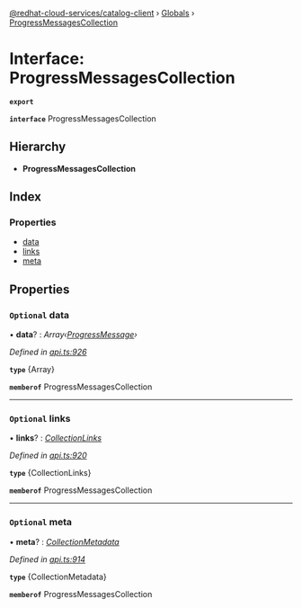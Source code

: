 [@redhat-cloud-services/catalog-client](../README.md) › [Globals](../globals.md) › [ProgressMessagesCollection](progressmessagescollection.md)

# Interface: ProgressMessagesCollection

**`export`** 

**`interface`** ProgressMessagesCollection

## Hierarchy

* **ProgressMessagesCollection**

## Index

### Properties

* [data](progressmessagescollection.md#optional-data)
* [links](progressmessagescollection.md#optional-links)
* [meta](progressmessagescollection.md#optional-meta)

## Properties

### `Optional` data

• **data**? : *Array‹[ProgressMessage](../modules/progressmessage.md)›*

*Defined in [api.ts:926](https://github.com/RedHatInsights/javascript-clients/blob/master/packages/catalog/api.ts#L926)*

**`type`** {Array<ProgressMessage>}

**`memberof`** ProgressMessagesCollection

___

### `Optional` links

• **links**? : *[CollectionLinks](collectionlinks.md)*

*Defined in [api.ts:920](https://github.com/RedHatInsights/javascript-clients/blob/master/packages/catalog/api.ts#L920)*

**`type`** {CollectionLinks}

**`memberof`** ProgressMessagesCollection

___

### `Optional` meta

• **meta**? : *[CollectionMetadata](collectionmetadata.md)*

*Defined in [api.ts:914](https://github.com/RedHatInsights/javascript-clients/blob/master/packages/catalog/api.ts#L914)*

**`type`** {CollectionMetadata}

**`memberof`** ProgressMessagesCollection
